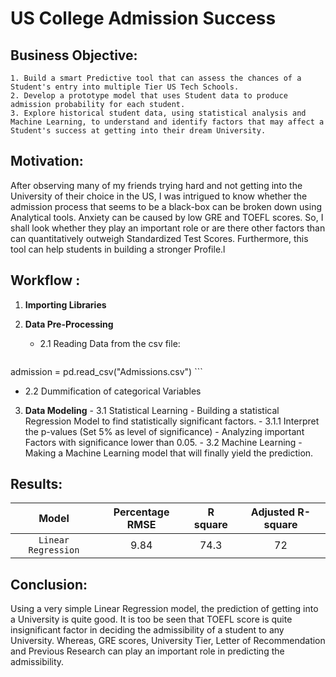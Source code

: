 # US College Admission Success

## Business Objective:

    1. Build a smart Predictive tool that can assess the chances of a Student's entry into multiple Tier US Tech Schools.
    2. Develop a prototype model that uses Student data to produce admission probability for each student.
    3. Explore historical student data, using statistical analysis and Machine Learning, to understand and identify factors that may affect a Student's success at getting into their dream University.


## Motivation:

After observing many of my friends trying hard and not getting into the University of their choice in the US, I was intrigued to know whether the admission process that seems to be a black-box can be broken down using Analytical tools. Anxiety can be caused by low GRE and TOEFL scores. So, I shall look whether they play an important role or are there other factors than can quantitatively outweigh Standardized Test Scores. Furthermore, this tool can help students in building a stronger Profile.l
 

## Workflow :

   1. **Importing Libraries**
      
   2. **Data Pre-Processing**
        - 2.1 Reading Data from the csv file:
        ```python
admission = pd.read_csv("Admissions.csv")
                ```
  
- 2.2 Dummification of categorical Variables

 3. **Data Modeling**
        - 3.1 Statistical Learning
            - Building a statistical Regression Model to find statistically significant factors.
            - 3.1.1 Interpret the p-values (Set 5% as level of significance) 
                - Analyzing important Factors with significance lower than 0.05.
        - 3.2 Machine Learning
            - Making a Machine Learning model that will finally yield the prediction.
  
## Results:

|    **Model**     |    **Percentage RMSE**    | **R square**   | **Adjusted R-square**|
|:------------:|:-----------------------------:|:----------------------:|:----------------------:|
| `Linear Regression`| 9.84 |74.3|72|

## Conclusion:

Using a very simple Linear Regression model, the prediction of getting into a University is quite good. It is too be seen that TOEFL score is quite insignificant factor in deciding the admissibility of a student to any University. Whereas, GRE scores, University Tier, Letter of Recommendation and Previous Research can play an important role in predicting the admissibility.
    

